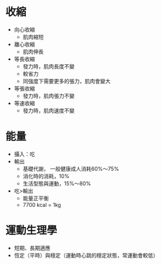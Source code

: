 # 收縮
- 向心收縮
    - 肌肉縮短
- 離心收縮
    - 肌肉伸長
- 等長收縮
    - 發力時，肌肉長度不變
    - 較省力
    - 同強度下需要更多的張力，肌肉會變大
- 等張收縮
    - 發力時，肌肉張力不變
- 等速收縮
    - 發力時，肌肉速度不變

# 能量
- 攝入：吃
- 輸出
    - 基礎代謝， 一般健康成人消耗60%～75%
    - 消化時的消耗，10%
    - 生活型態與運動，15%～80%
- 吃>輸出
    - 能量正平衡
    - 7700 kcal = 1kg

# 運動生理學
- 短期、長期適應
- 恆定（平時）與穩定（運動時心跳的穩定狀態，常運動會較低）
